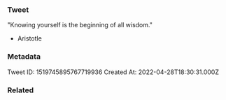 ### Tweet
"Knowing yourself is the beginning of all wisdom."

- Aristotle

### Metadata
Tweet ID: 1519745895767719936
Created At: 2022-04-28T18:30:31.000Z

### Related

